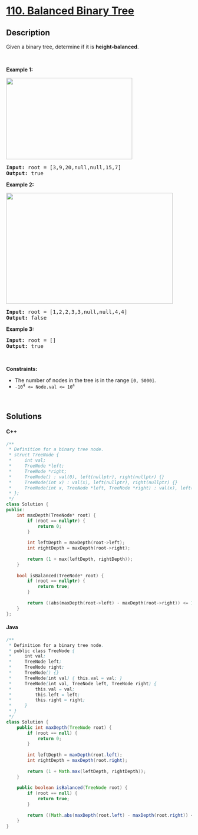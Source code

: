 # [110. Balanced Binary Tree](https://leetcode.com/problems/balanced-binary-tree)

## Description

<p>Given a binary tree, determine if it is <span data-keyword="height-balanced"><strong>height-balanced</strong></span>.</p>

<p>&nbsp;</p>
<p><strong class="example">Example 1:</strong></p>
<img alt="" src="https://fastly.jsdelivr.net/gh/doocs/leetcode@main/solution/0100-0199/0110.Balanced%20Binary%20Tree/images/balance_1.jpg" style="width: 342px; height: 221px;" />
<pre>
<strong>Input:</strong> root = [3,9,20,null,null,15,7]
<strong>Output:</strong> true
</pre>

<p><strong class="example">Example 2:</strong></p>
<img alt="" src="https://fastly.jsdelivr.net/gh/doocs/leetcode@main/solution/0100-0199/0110.Balanced%20Binary%20Tree/images/balance_2.jpg" style="width: 452px; height: 301px;" />
<pre>
<strong>Input:</strong> root = [1,2,2,3,3,null,null,4,4]
<strong>Output:</strong> false
</pre>

<p><strong class="example">Example 3:</strong></p>

<pre>
<strong>Input:</strong> root = []
<strong>Output:</strong> true
</pre>

<p>&nbsp;</p>
<p><strong>Constraints:</strong></p>

<ul>
    <li>The number of nodes in the tree is in the range <code>[0, 5000]</code>.</li>
    <li><code>-10<sup>4</sup> &lt;= Node.val &lt;= 10<sup>4</sup></code></li>
</ul>
<p>&nbsp;</p>

## Solutions

<!-- tabs:start -->

#### C++

```cpp
/**
 * Definition for a binary tree node.
 * struct TreeNode {
 *     int val;
 *     TreeNode *left;
 *     TreeNode *right;
 *     TreeNode() : val(0), left(nullptr), right(nullptr) {}
 *     TreeNode(int x) : val(x), left(nullptr), right(nullptr) {}
 *     TreeNode(int x, TreeNode *left, TreeNode *right) : val(x), left(left), right(right) {}
 * };
 */
class Solution {
public:
    int maxDepth(TreeNode* root) {
        if (root == nullptr) {
            return 0;
        }
        
        int leftDepth = maxDepth(root->left);
        int rightDepth = maxDepth(root->right);
        
        return (1 + max(leftDepth, rightDepth));
    }
    
    bool isBalanced(TreeNode* root) {
        if (root == nullptr) {
            return true;
        }
        
        return ((abs(maxDepth(root->left) - maxDepth(root->right)) <= 1) && isBalanced(root->left) && isBalanced(root->right));
    }
};
```

#### Java

```java
/**
 * Definition for a binary tree node.
 * public class TreeNode {
 *     int val;
 *     TreeNode left;
 *     TreeNode right;
 *     TreeNode() {}
 *     TreeNode(int val) { this.val = val; }
 *     TreeNode(int val, TreeNode left, TreeNode right) {
 *         this.val = val;
 *         this.left = left;
 *         this.right = right;
 *     }
 * }
 */
class Solution {
    public int maxDepth(TreeNode root) {
        if (root == null) {
            return 0;
        }
        
        int leftDepth = maxDepth(root.left);
        int rightDepth = maxDepth(root.right);
        
        return (1 + Math.max(leftDepth, rightDepth));
    }
    
    public boolean isBalanced(TreeNode root) {
        if (root == null) {
            return true;
        }
        
        return ((Math.abs(maxDepth(root.left) - maxDepth(root.right)) <= 1) && isBalanced(root.left) && isBalanced(root.right));
    }
}
```

<!-- tabs:end -->